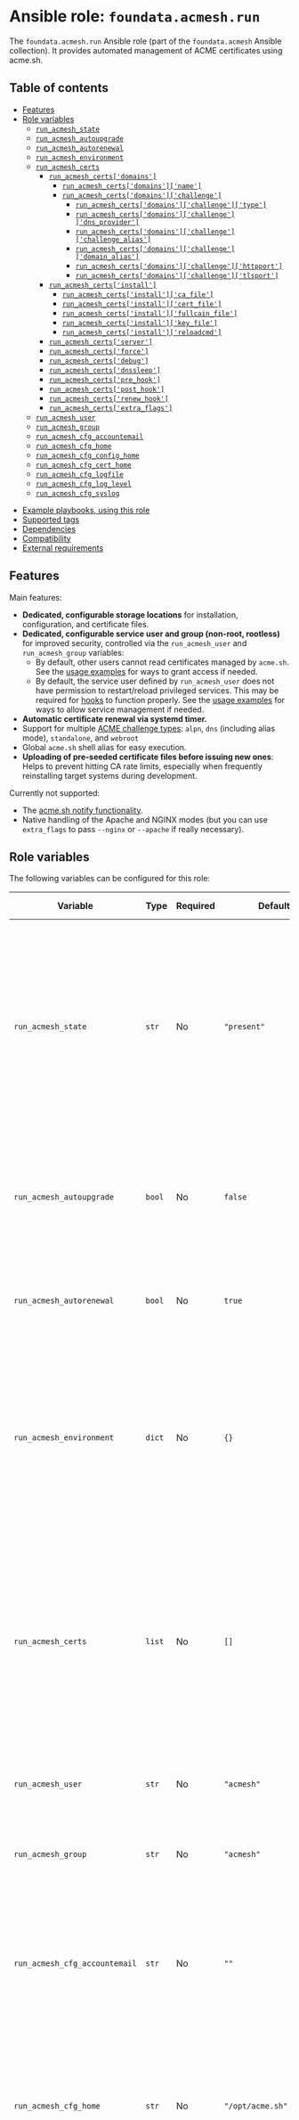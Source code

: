 # Ansible role: `foundata.acmesh.run`

The `foundata.acmesh.run` Ansible role (part of the `foundata.acmesh` Ansible collection). It provides automated management of ACME certificates using acme.sh.



## Table of contents<a id="toc"></a>

- [Features](#features)<!-- ANSIBLE DOCSMITH TOC START -->
- [Role variables](#variables)
  - [`run_acmesh_state`](#variable-run_acmesh_state)
  - [`run_acmesh_autoupgrade`](#variable-run_acmesh_autoupgrade)
  - [`run_acmesh_autorenewal`](#variable-run_acmesh_autorenewal)
  - [`run_acmesh_environment`](#variable-run_acmesh_environment)
  - [`run_acmesh_certs`](#variable-run_acmesh_certs)
    - [`run_acmesh_certs['domains']`](#variable-run_acmesh_certs-sub-domains)
      - [`run_acmesh_certs['domains']['name']`](#variable-run_acmesh_certs-sub-domains-sub-name)
      - [`run_acmesh_certs['domains']['challenge']`](#variable-run_acmesh_certs-sub-domains-sub-challenge)
        - [`run_acmesh_certs['domains']['challenge']['type']`](#variable-run_acmesh_certs-sub-domains-sub-challenge-sub-type)
        - [`run_acmesh_certs['domains']['challenge']['dns_provider']`](#variable-run_acmesh_certs-sub-domains-sub-challenge-sub-dns_provider)
        - [`run_acmesh_certs['domains']['challenge']['challenge_alias']`](#variable-run_acmesh_certs-sub-domains-sub-challenge-sub-challenge_alias)
        - [`run_acmesh_certs['domains']['challenge']['domain_alias']`](#variable-run_acmesh_certs-sub-domains-sub-challenge-sub-domain_alias)
        - [`run_acmesh_certs['domains']['challenge']['httpport']`](#variable-run_acmesh_certs-sub-domains-sub-challenge-sub-httpport)
        - [`run_acmesh_certs['domains']['challenge']['tlsport']`](#variable-run_acmesh_certs-sub-domains-sub-challenge-sub-tlsport)
    - [`run_acmesh_certs['install']`](#variable-run_acmesh_certs-sub-install)
      - [`run_acmesh_certs['install']['ca_file']`](#variable-run_acmesh_certs-sub-install-sub-ca_file)
      - [`run_acmesh_certs['install']['cert_file']`](#variable-run_acmesh_certs-sub-install-sub-cert_file)
      - [`run_acmesh_certs['install']['fullcain_file']`](#variable-run_acmesh_certs-sub-install-sub-fullcain_file)
      - [`run_acmesh_certs['install']['key_file']`](#variable-run_acmesh_certs-sub-install-sub-key_file)
      - [`run_acmesh_certs['install']['reloadcmd']`](#variable-run_acmesh_certs-sub-install-sub-reloadcmd)
    - [`run_acmesh_certs['server']`](#variable-run_acmesh_certs-sub-server)
    - [`run_acmesh_certs['force']`](#variable-run_acmesh_certs-sub-force)
    - [`run_acmesh_certs['debug']`](#variable-run_acmesh_certs-sub-debug)
    - [`run_acmesh_certs['dnssleep']`](#variable-run_acmesh_certs-sub-dnssleep)
    - [`run_acmesh_certs['pre_hook']`](#variable-run_acmesh_certs-sub-pre_hook)
    - [`run_acmesh_certs['post_hook']`](#variable-run_acmesh_certs-sub-post_hook)
    - [`run_acmesh_certs['renew_hook']`](#variable-run_acmesh_certs-sub-renew_hook)
    - [`run_acmesh_certs['extra_flags']`](#variable-run_acmesh_certs-sub-extra_flags)
  - [`run_acmesh_user`](#variable-run_acmesh_user)
  - [`run_acmesh_group`](#variable-run_acmesh_group)
  - [`run_acmesh_cfg_accountemail`](#variable-run_acmesh_cfg_accountemail)
  - [`run_acmesh_cfg_home`](#variable-run_acmesh_cfg_home)
  - [`run_acmesh_cfg_config_home`](#variable-run_acmesh_cfg_config_home)
  - [`run_acmesh_cfg_cert_home`](#variable-run_acmesh_cfg_cert_home)
  - [`run_acmesh_cfg_logfile`](#variable-run_acmesh_cfg_logfile)
  - [`run_acmesh_cfg_log_level`](#variable-run_acmesh_cfg_log_level)
  - [`run_acmesh_cfg_syslog`](#variable-run_acmesh_cfg_syslog)
<!-- ANSIBLE DOCSMITH TOC END -->
- [Example playbooks, using this role](#examples)
- [Supported tags](#tags)
- [Dependencies](#dependencies)
- [Compatibility](#compatibility)
- [External requirements](#requirements)


## Features<a id="features"></a>

Main features:

- **Dedicated, configurable storage locations** for installation, configuration, and certificate files.
- **Dedicated, configurable service user and group (non-root, rootless)** for improved security, controlled via the `run_acmesh_user` and `run_acmesh_group` variables:
  - By default, other users cannot read certificates managed by `acme.sh`. See the [usage examples](#examples) for ways to grant access if needed.
  - By default, the service user defined by `run_acmesh_user` does not have permission to restart/reload privileged services. This may be required for [hooks](https://github.com/acmesh-official/acme.sh/wiki/Using-pre-hook-post-hook-renew-hook-reloadcmd) to function properly. See the [usage examples](#examples) for ways to allow service management if needed.
- **Automatic certificate renewal via systemd timer.**
- Support for multiple [ACME challenge types](https://github.com/acmesh-official/acme.sh/wiki/How-to-issue-a-cert): `alpn`, `dns` (including alias mode), `standalone`, and `webroot`
- Global `acme.sh` shell alias for easy execution.
- **Uploading of pre-seeded certificate files before issuing new ones**: Helps to prevent hitting CA rate limits, especially when frequently reinstalling target systems during development.


Currently not supported:

- The [acme.sh notify functionality](https://github.com/acmesh-official/acme.sh/wiki/notify).
- Native handling of the Apache and NGINX modes (but you can use `extra_flags` to pass `--nginx` or `--apache` if really necessary).


<!-- ANSIBLE DOCSMITH MAIN START -->

## Role variables<a id="variables"></a>

The following variables can be configured for this role:

| Variable | Type | Required | Default | Description (abstract) |
|----------|------|----------|---------|------------------------|
| `run_acmesh_state` | `str` | No | `"present"` | Determines whether the managed resources should be `present` or `absent`.<br><br>`present` ensures that required components, such as software packages, are installed and configured.<br><br>`absent` reverts changes as much as possible, such as […](#variable-run_acmesh_state) |
| `run_acmesh_autoupgrade` | `bool` | No | `false` | If set to `true`, all managed packages will be upgraded during each Ansible run (e.g., when the package provider detects a newer version than the currently installed one). |
| `run_acmesh_autorenewal` | `bool` | No | `true` | Enables daily automatic certificate renewal via systemd timer (this role is not using acme.sh's cronjob function). |
| `run_acmesh_environment` | `dict` | No | `{}` | Defines environment variables required for ACME DNS challenges.<br><br>This is typically needed for DNS challenge plugins, such as those requiring DNS API credentials (e.g., `HETZNER_Token`, `INWX_User`, `INWX_Password`). Multiple variables can be […](#variable-run_acmesh_environment) |
| `run_acmesh_certs` | `list` | No | `[]` | Defines certificates to be requested, their associated domains, challenge methods, and installation details. Each item in the list is a dictionary with suboptions / keys.<br><br>Example:<br><br>``` run_acmesh_certs: # first certificate: "example.org" […](#variable-run_acmesh_certs) |
| `run_acmesh_user` | `str` | No | `"acmesh"` | Specifies the service user account that runs acme.sh and owns relevant files and directories. |
| `run_acmesh_group` | `str` | No | `"acmesh"` | Specifies the group associated with the service user for managing acme.sh and its file permissions. |
| `run_acmesh_cfg_accountemail` | `str` | No | `""` | Specifies the email address to be associated with the ACME account. This email is used for expiration notices and recovery purposes. Some ACME providers might refuse to issue certificates if not set. |
| `run_acmesh_cfg_home` | `str` | No | `"/opt/acme.sh"` | Specifies the installation directory for the acme.sh software (relates to acme.sh option --home). Will also be used as home directory of the service user defined (see `run_acmesh_user`). |
| `run_acmesh_cfg_config_home` | `str` | No | `"/etc/acme.sh"` | Defines where configuration files are stored (relates to acme.sh option --config-home). |
| `run_acmesh_cfg_cert_home` | `str` | No | `"/var/opt/acme.sh"` | Specifies the directory where certificates are maintained by acme.sh (relates to acme.sh option --certhome). ⚠️ Do not rely on the files in this directory directly. Instead, copy the certificates where needed using the "install" key of […](#variable-run_acmesh_cfg_cert_home) |
| `run_acmesh_cfg_logfile` | `str` | No | `"/var/log/acme.sh.log"` | Path to the log file where acme.sh logs its operations (relates to acme.sh option --log). |
| `run_acmesh_cfg_log_level` | `int` | No | `1` | Specifies the log level (relates to acme.sh option --log-level). Possible values are 1 (less logging) and 2 (more logging). |
| `run_acmesh_cfg_syslog` | `int` | No | `3` | Specifies what to log (relates to acme.sh option --syslog). Possible values are 0 (disable syslog), 3 (errors), 6 (info) and 7 (debug) |

### `run_acmesh_state`<a id="variable-run_acmesh_state"></a>

[*⇑ Back to ToC ⇑*](#toc)

Determines whether the managed resources should be `present` or `absent`.

`present` ensures that required components, such as software packages, are
installed and configured.

`absent` reverts changes as much as possible, such as removing packages,
deleting created users, stopping services, restoring modified settings, …

- **Type**: `str`
- **Required**: No
- **Default**: `"present"`
- **Choices**: `present`, `absent`



### `run_acmesh_autoupgrade`<a id="variable-run_acmesh_autoupgrade"></a>

[*⇑ Back to ToC ⇑*](#toc)

If set to `true`, all managed packages will be upgraded during each Ansible
run (e.g., when the package provider detects a newer version than the
currently installed one).

- **Type**: `bool`
- **Required**: No
- **Default**: `false`



### `run_acmesh_autorenewal`<a id="variable-run_acmesh_autorenewal"></a>

[*⇑ Back to ToC ⇑*](#toc)

Enables daily automatic certificate renewal via systemd timer (this role
is not using acme.sh's cronjob function).

- **Type**: `bool`
- **Required**: No
- **Default**: `true`



### `run_acmesh_environment`<a id="variable-run_acmesh_environment"></a>

[*⇑ Back to ToC ⇑*](#toc)

Defines environment variables required for ACME DNS challenges.

This is typically needed for DNS challenge plugins, such as those requiring
DNS API credentials (e.g., `HETZNER_Token`, `INWX_User`, `INWX_Password`).
Multiple variables can be defined in parallel to support different providers
for different domains on the same server. For more details on acme.sh's
DNS API support see https://github.com/acmesh-official/acme.sh/wiki/dnsapi

Example:

```
run_acmesh_environment:
  "HETZNER_Token": "\{\{ lookup('ansible.builtin.unvault', '...') | string | trim \}\}"
```

- **Type**: `dict`
- **Required**: No
- **Default**: `{}`



### `run_acmesh_certs`<a id="variable-run_acmesh_certs"></a>

[*⇑ Back to ToC ⇑*](#toc)

Defines certificates to be requested, their associated domains,
challenge methods, and installation details. Each item in the list is a
dictionary with suboptions / keys.

Example:

```
run_acmesh_certs:
  # first certificate: "example.org"
  - domains:
      - name: "example.org"
        challenge: # parameters depend on type
          type: "webroot"
          webroot: "/var/www/example.org"
    install:
      ca_file: "/etc/pki/tls/certs/example.org/ca.cer"
      cert_file: "/etc/pki/tls/certs/example.org/cert.cer"
      fullcain_file: "/etc/pki/tls/certs/example.org/fullchain.cer"
      key_file: "/etc/pki/tls/certs/example.org/cert.key"
      reloadcmd: "systemctl reload apache2.service;"
  # second certificate: "foo.example.com" with an additional "bar.example.com" SAN
  - domains:
      - name: "foo.example.com"
        challenge: # parameters depend on type
          type: "dns"
          dns_provider: "dns_hetzner"
          challenge_alias: "foo.example.com.example.net"
      - name: "bar.example.com"
        challenge:
          type: "dns"
          dns_provider: "dns_inwx"
          challenge_alias: "bar.example.com.example.net"
    install:
      ca_file: "/etc/pki/tls/certs/foo.example.com/ca.cer"
      cert_file: "/etc/pki/tls/certs/foo.example.com/cert.cer"
      fullcain_file: "/etc/pki/tls/certs/foo.example.com/fullchain.cer"
      key_file: "/etc/pki/tls/certs/foo.example.com/cert.key"
      reloadcmd: "systemctl reload nginx.service; systemctl restart postfix.service"
    # optional, CA alias or URL, defaults to "letsencrypt". "{letsencrypt,buypass,google}_test"
    # for staging, see https://github.com/acmesh-official/acme.sh/wiki/Server for details.
    server: "zerossl"
    force: false  # optional
    debug: false # optional
    post_hook: ""  # optional
    renew_hook: "" # optional
    extra_flags: "" # optional (workaround for edge cases, put --whatever in here, used during issuing a cert")

# Environment variables needed for the DNS API authentication for
# type: "dns" and dns_provider: "dns_hetzner" /  dns_provider: "dns_inwx"
run_acmesh_environment:
  HETZNER_Token: "\{\{ lookup('ansible.builtin.unvault', '...') | string | trim \}\}"
  INWX_User: "exampleuser"
  INWX_Password: "\{\{ lookup('ansible.builtin.unvault', '...') | string | trim \}\}"
```

- **Type**: `list`
- **Required**: No
- **Default**: `[]`
- **List Elements**: `dict`

#### `run_acmesh_certs['domains']`<a id="variable-run_acmesh_certs-sub-domains"></a>

[*⇑ Back to ToC ⇑*](#toc)

List of dictionaries specifying the domains to be included in the
certificate request, along with their challenge configurations. If multiple
domains are defined, they will be included in the same certificate as
Subject Alternative Names (SANs).

- **Type**: `list`
- **Required**: No
- **List Elements**: `dict`

##### `run_acmesh_certs['domains']['name']`<a id="variable-run_acmesh_certs-sub-domains-sub-name"></a>

[*⇑ Back to ToC ⇑*](#toc)

The domain name to request a certificate for.

- **Type**: `str`
- **Required**: No

##### `run_acmesh_certs['domains']['challenge']`<a id="variable-run_acmesh_certs-sub-domains-sub-challenge"></a>

[*⇑ Back to ToC ⇑*](#toc)

Dictionary defining the ACME challenge parameters. The required
parameters depend on the challenge type

- **Type**: `dict`
- **Required**: No

###### `run_acmesh_certs['domains']['challenge']['type']`<a id="variable-run_acmesh_certs-sub-domains-sub-challenge-sub-type"></a>

[*⇑ Back to ToC ⇑*](#toc)

Challenge method. See https://github.com/acmesh-official/acme.sh/wiki/How-to-issue-a-cert
for details.

- **Type**: `str`
- **Required**: No
- **Choices**: `alpn`, `dns`, `standalone`, `webroot`

###### `run_acmesh_certs['domains']['challenge']['dns_provider']`<a id="variable-run_acmesh_certs-sub-domains-sub-challenge-sub-dns_provider"></a>

[*⇑ Back to ToC ⇑*](#toc)

Optional. Required for "dns" challenges. Specifies
the DNS provider for API-based verification. See
https://github.com/acmesh-official/acme.sh/wiki/dnsapi for supported
providers and their name. You usually have to provide credentials for
their APIs via the "run_acmesh_environment" variable.

- **Type**: `str`
- **Required**: No

###### `run_acmesh_certs['domains']['challenge']['challenge_alias']`<a id="variable-run_acmesh_certs-sub-domains-sub-challenge-sub-challenge_alias"></a>

[*⇑ Back to ToC ⇑*](#toc)

Optional. Used with "dns" challenges when using CNAME delegation. Requires
a CNAME record such as:
`_acme-challenge.example.com` -> `_acme-challenge.example.com.example.net`
See https://github.com/acmesh-official/acme.sh/wiki/DNS-alias-mode for
details.

- **Type**: `str`
- **Required**: No

###### `run_acmesh_certs['domains']['challenge']['domain_alias']`<a id="variable-run_acmesh_certs-sub-domains-sub-challenge-sub-domain_alias"></a>

[*⇑ Back to ToC ⇑*](#toc)

Optional. Required for "webroot" challenges. Specifies
the directory where the ACME challenge response should be placed.
See https://github.com/acmesh-official/acme.sh/wiki/How-to-issue-a-cert
for details.

- **Type**: `str`
- **Required**: No

###### `run_acmesh_certs['domains']['challenge']['httpport']`<a id="variable-run_acmesh_certs-sub-domains-sub-challenge-sub-httpport"></a>

[*⇑ Back to ToC ⇑*](#toc)

Optional. Used with "httpport" challenges. Specifies
a non-standard port for acme.sh's internal HTTP webserver to listen,
might be needed behind a reverse proxy or load balancer.

- **Type**: `int`
- **Required**: No

###### `run_acmesh_certs['domains']['challenge']['tlsport']`<a id="variable-run_acmesh_certs-sub-domains-sub-challenge-sub-tlsport"></a>

[*⇑ Back to ToC ⇑*](#toc)

Optional. Used with "alpn" challenges. Specifies a non-standard port for
acme.sh's internal HTTPS webserver to listen, might be needed behind a
reverse proxy or load balancer.

- **Type**: `int`
- **Required**: No



#### `run_acmesh_certs['install']`<a id="variable-run_acmesh_certs-sub-install"></a>

[*⇑ Back to ToC ⇑*](#toc)

Dictionary defining where to install the issued certificates.
The following keys specify file paths and a reload command:
- ca_file: String. Path to the certificate authority (CA) file.
- cert_file: String. Path to the certificate file.
- fullchain_file: String. Path to the full certificate chain file.
- key_file: String. Path to the private key file.
- reloadcmd: String. Command to reload or restart services after certificate
  renewal (e.g., web server or mail server).

- **Type**: `dict`
- **Required**: No

##### `run_acmesh_certs['install']['ca_file']`<a id="variable-run_acmesh_certs-sub-install-sub-ca_file"></a>

[*⇑ Back to ToC ⇑*](#toc)



- **Type**: `str`
- **Required**: No

##### `run_acmesh_certs['install']['cert_file']`<a id="variable-run_acmesh_certs-sub-install-sub-cert_file"></a>

[*⇑ Back to ToC ⇑*](#toc)



- **Type**: `str`
- **Required**: No

##### `run_acmesh_certs['install']['fullcain_file']`<a id="variable-run_acmesh_certs-sub-install-sub-fullcain_file"></a>

[*⇑ Back to ToC ⇑*](#toc)



- **Type**: `str`
- **Required**: No

##### `run_acmesh_certs['install']['key_file']`<a id="variable-run_acmesh_certs-sub-install-sub-key_file"></a>

[*⇑ Back to ToC ⇑*](#toc)



- **Type**: `str`
- **Required**: No

##### `run_acmesh_certs['install']['reloadcmd']`<a id="variable-run_acmesh_certs-sub-install-sub-reloadcmd"></a>

[*⇑ Back to ToC ⇑*](#toc)



- **Type**: `str`
- **Required**: No


#### `run_acmesh_certs['server']`<a id="variable-run_acmesh_certs-sub-server"></a>

[*⇑ Back to ToC ⇑*](#toc)

Optional. Specifies the ACME CA server to use. Defaults
to `letsencrypt`. Other options include:
- "letsencrypt_test", "buypass_test", "google_test" for staging environments.
- Custom CA URLs can also be used. See
  https://github.com/acmesh-official/acme.sh/wiki/Server for a full list
  and details.

- **Type**: `str`
- **Required**: No
- **Default**: `"letsencrypt"`

#### `run_acmesh_certs['force']`<a id="variable-run_acmesh_certs-sub-force"></a>

[*⇑ Back to ToC ⇑*](#toc)

Optional. If true, forces certificate issuance even if
the current certificate is still valid. Defaults to `false`.

- **Type**: `bool`
- **Required**: No

#### `run_acmesh_certs['debug']`<a id="variable-run_acmesh_certs-sub-debug"></a>

[*⇑ Back to ToC ⇑*](#toc)



- **Type**: `bool`
- **Required**: No

#### `run_acmesh_certs['dnssleep']`<a id="variable-run_acmesh_certs-sub-dnssleep"></a>

[*⇑ Back to ToC ⇑*](#toc)



- **Type**: `int`
- **Required**: No

#### `run_acmesh_certs['pre_hook']`<a id="variable-run_acmesh_certs-sub-pre_hook"></a>

[*⇑ Back to ToC ⇑*](#toc)

Optional. Command to execute before attempting certificate
issuance or renewal. See
https://github.com/acmesh-official/acme.sh/wiki/Using-pre-hook-post-hook-renew-hook-reloadcmd
for details.

- **Type**: `str`
- **Required**: No

#### `run_acmesh_certs['post_hook']`<a id="variable-run_acmesh_certs-sub-post_hook"></a>

[*⇑ Back to ToC ⇑*](#toc)

Optional. Command to execute after a successful certificate issuance or renewal. See
https://github.com/acmesh-official/acme.sh/wiki/Using-pre-hook-post-hook-renew-hook-reloadcmd
for details.

- **Type**: `str`
- **Required**: No

#### `run_acmesh_certs['renew_hook']`<a id="variable-run_acmesh_certs-sub-renew_hook"></a>

[*⇑ Back to ToC ⇑*](#toc)

Optional. Command to execute after renewing the certificate. See
https://github.com/acmesh-official/acme.sh/wiki/Using-pre-hook-post-hook-renew-hook-reloadcmd
for details.

- **Type**: `str`
- **Required**: No

#### `run_acmesh_certs['extra_flags']`<a id="variable-run_acmesh_certs-sub-extra_flags"></a>

[*⇑ Back to ToC ⇑*](#toc)

Optional. Additional CLI flags for edge cases. Useful for passing custom parameters during
certificate issuance wich are not natively supported by this role, just pass them as
"--foo --bar 'baz'".

- **Type**: `str`
- **Required**: No



### `run_acmesh_user`<a id="variable-run_acmesh_user"></a>

[*⇑ Back to ToC ⇑*](#toc)

Specifies the service user account that runs acme.sh and owns relevant
files and directories.

- **Type**: `str`
- **Required**: No
- **Default**: `"acmesh"`



### `run_acmesh_group`<a id="variable-run_acmesh_group"></a>

[*⇑ Back to ToC ⇑*](#toc)

Specifies the group associated with the service user for managing
acme.sh and its file permissions.

- **Type**: `str`
- **Required**: No
- **Default**: `"acmesh"`



### `run_acmesh_cfg_accountemail`<a id="variable-run_acmesh_cfg_accountemail"></a>

[*⇑ Back to ToC ⇑*](#toc)

Specifies the email address to be associated with the ACME account.
This email is used for expiration notices and recovery purposes.
Some ACME providers might refuse to issue certificates if not set.

- **Type**: `str`
- **Required**: No
- **Default**: `""`



### `run_acmesh_cfg_home`<a id="variable-run_acmesh_cfg_home"></a>

[*⇑ Back to ToC ⇑*](#toc)

Specifies the installation directory for the acme.sh software  (relates
to acme.sh option --home). Will also  be used as home directory of the
service user defined (see `run_acmesh_user`).

- **Type**: `str`
- **Required**: No
- **Default**: `"/opt/acme.sh"`



### `run_acmesh_cfg_config_home`<a id="variable-run_acmesh_cfg_config_home"></a>

[*⇑ Back to ToC ⇑*](#toc)

Defines where configuration files are stored (relates to acme.sh option
--config-home).

- **Type**: `str`
- **Required**: No
- **Default**: `"/etc/acme.sh"`



### `run_acmesh_cfg_cert_home`<a id="variable-run_acmesh_cfg_cert_home"></a>

[*⇑ Back to ToC ⇑*](#toc)

Specifies the directory where certificates are maintained by
acme.sh (relates to acme.sh option --certhome).
⚠️ Do not rely on the files in this directory directly. Instead, copy
the certificates where needed using the "install" key of `run_acmesh_certs`
(relates to acme.sh option --install-cert). This ensures that the
certificates are properly maintained and automatically reinstalled
upon renewal. See the following for more information:
https://github.com/acmesh-official/acme.sh/issues/2350#issuecomment-1449235599

- **Type**: `str`
- **Required**: No
- **Default**: `"/var/opt/acme.sh"`



### `run_acmesh_cfg_logfile`<a id="variable-run_acmesh_cfg_logfile"></a>

[*⇑ Back to ToC ⇑*](#toc)

Path to the log file where acme.sh logs its operations (relates to acme.sh
option --log).

- **Type**: `str`
- **Required**: No
- **Default**: `"/var/log/acme.sh.log"`



### `run_acmesh_cfg_log_level`<a id="variable-run_acmesh_cfg_log_level"></a>

[*⇑ Back to ToC ⇑*](#toc)

Specifies the log level (relates to acme.sh option --log-level).
Possible values are 1 (less logging) and 2 (more logging).

- **Type**: `int`
- **Required**: No
- **Default**: `1`
- **Choices**: `1`, `2`



### `run_acmesh_cfg_syslog`<a id="variable-run_acmesh_cfg_syslog"></a>

[*⇑ Back to ToC ⇑*](#toc)

Specifies what to log (relates to acme.sh option --syslog).
Possible values are 0 (disable syslog), 3 (errors), 6 (info) and 7
(debug)

- **Type**: `int`
- **Required**: No
- **Default**: `3`
- **Choices**: `0`, `3`, `6`, `7`




<!-- ANSIBLE DOCSMITH MAIN END -->


## Example playbooks, using this role<a id="examples"></a>

Using only one domain per certificate an the webroot challenge:

```yaml
---

- name: "Demo of the foundata.acmesh.run role"
  hosts: localhost
  gather_facts: false
  tasks:

    - name: "Trigger invocation of the foundata.acmesh.run role"
      ansible.builtin.include_role:
        name: "foundata.acmesh.run"
      vars:
        run_acmesh_autoupgrade: true
        run_acmesh_cfg_accountemail: "hostmaster@example.org"
        run_acmesh_certs:
          - domains:
              - name: "example.org"
                challenge:  # parameters depend on type
                  type: "webroot"
                  webroot: "/var/www/example.org"
            install:
              ca_file: "/etc/pki/tls/certs/example.org/ca.cer"
              cert_file: "/etc/pki/tls/certs/example.org/cert.cer"
              fullcain_file: "/etc/pki/tls/certs/example.org/fullchain.cer"
              key_file: "/etc/pki/tls/certs/example.org/cert.key"
              reloadcmd: "/bin/systemctl reload apache2.service"
            server: "letsencrypt_test" # optional, CA alias or URL, defaults to "letsencrypt" see https://github.com/acmesh-official/acme.sh/wiki/Server for details.
```


By default, other users and groups cannot read the certificate files managed by `acme.sh`. To allow access, add specific service users (e.g., `www-data` or `nginx`) to the group defined by `run_acmesh_group` (defaults to `acmesh`). [`ansible.builtin.user`](https://docs.ansible.com/ansible/latest/collections/ansible/builtin/user_module.html) can help you with that:

```yaml
- name: "Grant the webserver's service user read access to certs by adding it to the acmesh group"
  ansible.builtin.user:
    name: "www-data"
    groups:
      - "acmesh" # the groupname get set via run_acmesh_group role variable, defaults to "acmesh"
    append: true # do not remove existing group memberships
```


Additionally you may need to allow the service user defined by `run_acmesh_user` (defaults to `acmesh`) to reload/restart services for [hooks](https://github.com/acmesh-official/acme.sh/wiki/Using-pre-hook-post-hook-renew-hook-reloadcmd) to function. [`community.general.sudoers`](https://docs.ansible.com/ansible/latest/collections/community/general/sudoers_module.html) can help you with that:

```yaml
- name: "Allow the acme.sh service user to reload / restart services with managed certificates"
  community.general.sudoers:
    name: "acmesh-service"
    user: "acmesh" # the username get set via run_acmesh_user role variable, defaults to "acmesh"
    commands:
      - "/bin/systemctl reload apache2.service"
      - "/bin/systemctl reload nginx.service"
      - "/bin/systemctl restart postfix.service"
    nopassword: true
```


Multiple domains per certificate with DNS challenge and challenge alias:

```yaml
---

- name: "Demo of the foundata.acmesh.run role (multiple domains, DNS challenge)"
  hosts: localhost
  gather_facts: false
  tasks:

    - name: "Trigger invocation of the foundata.acmesh.run role"
      ansible.builtin.include_role:
        name: "foundata.acmesh.run"
      vars:
        run_acmesh_autoupgrade: true
        run_acmesh_cfg_accountemail: "hostmaster@example.org"
        run_acmesh_certs:
          # first certificate: "example.org"
          - domains:
              - name: "example.org"
                challenge:
                  type: "webroot"
                  webroot: "/var/www/example.org"
            install:
              ca_file: "/etc/pki/tls/certs/example.org/ca.cer"
              cert_file: "/etc/pki/tls/certs/example.org/cert.cer"
              fullcain_file: "/etc/pki/tls/certs/example.org/fullchain.cer"
              key_file: "/etc/pki/tls/certs/example.org/cert.key"
              reloadcmd: "systemctl reload apache2.service;"
            # optional, CA alias or URL, defaults to "letsencrypt" see
            # https://github.com/acmesh-official/acme.sh/wiki/Server
            server: "zerossl"

          # second certificate: "foo.example.com" with an additional "bar.example.com" SAN
          - domains:
              - name: "foo.example.com"
                challenge:  # parameters depend on type
                  type: "dns"
                  dns_provider: "dns_hetzner"
                  # CNAME _acme-challenge.foo.example.com => _acme-challenge.foo.example.com.example.net
                  challenge_alias: "foo.example.com.example.net"
              - name: "bar.example.com"
                challenge:
                  type: "dns"
                  dns_provider: "dns_inwx"
                  # CNAME _acme-challenge.bar.example.com => _acme-challenge.example.net
                  challenge_alias: example.net"
            install:
              ca_file: "/etc/pki/tls/certs/foo.example.com/ca.cer"
              cert_file: "/etc/pki/tls/certs/foo.example.com/cert.cer"
              fullcain_file: "/etc/pki/tls/certs/foo.example.com/fullchain.cer"
              key_file: "/etc/pki/tls/certs/foo.example.com/cert.key"
              reloadcmd: "systemctl reload nginx.service; systemctl restart postfix.service"
            # "{letsencrypt,buypass,google}_test" for staging, see
            # https://github.com/acmesh-official/acme.sh/wiki/Server
            server: "letsencrypt"
            force: false  # optional
            debug: false # optional
            post_hook: ""  # optional
            renew_hook: "" # optional
            extra_flags: "" # optional (workaround for edge cases, put --whatever here)

        # Environment variables needed for the DNS API authentication for
        # type: "dns" and dns_provider: "dns_hetzner" /  dns_provider: "dns_inwx"
        run_acmesh_environment:
          HETZNER_Token: "{{ lookup('ansible.builtin.unvault', '...') | string | trim }}"
          INWX_User: "exampleuser"
          INWX_Password: "{{ lookup('ansible.builtin.unvault', '...') | string | trim }}"
```

Uninstall (certificate files, if present, will be preserved):

```yaml
---

- name: "Demo of the foundata.acmesh.run role (removal, uninstall)"
  hosts: localhost
  gather_facts: false
  tasks:

    - name: "Trigger invocation of the foundata.acmesh.run role"
      ansible.builtin.include_role:
        name: "foundata.acmesh.run"
      vars:
        run_acmesh_state: "absent"
```

This role supports **uploading backed-up acme.sh certificate folders from the Ansible control node to target systems** before issuing new certificates. Files are only transferred if they do not already exist on the target, preventing the accidental overwrite of up-to-date certificates. This feature helps avoid CA rate limits, especially when frequently reinstalling target systems during development.

**Usage:**

1. Back up a certificate directory such as `www.example.com_ecc` or `example.org_rsa` from acme.sh's certificate home (`run_acmesh_cfg_cert_home`, default: `/var/opt/acme.sh`).
2. Place the backup under `files/acme.sh/certhome` in your playbook directory on the control node.



## Supported tags<a id="tags"></a>

It might be useful and faster to only call parts of the role by using tags:

- `run_acmesh_setup`: Manage basic resources, such as packages or service users.
- `run_acmesh_config`: Manage settings, such as adapting or creating configuration files.
- `run_acmesh_cert`: Manage and issue certificates.

There are also tags usually not meant to be called directly but listed for the sake of completeness** and edge cases:

- `run_acmesh_always`, `always`: Tasks needed by the role itself for internal role setup and the Ansible environment.



## Dependencies<a id="dependencies"></a>

See `dependencies` in [`meta/main.yml`](./meta/main.yml).



## Compatibility<a id="compatibility"></a>

See `min_ansible_version` in [`meta/main.yml`](./meta/main.yml) and `__run_acmesh_supported_platforms` in [`vars/main.yml`](./vars/main.yml).



## External requirements<a id="requirements"></a>

* **GitHub API access:** The role needs to be able to connect to GitHub API endpoint to fetch the latest acme.sh release information for upgrades (see `__run_acmesh_githubapi_release_latest_url` in [`vars/main.yml`](./vars/main.yml) for details).
* **SELinux**: This role does not handle SELinux configurations. Please add additional tasks before or after this role to accommodate these changes (e.g. `cert_t` might be needed as context). The following Ansible modules may help with SELinux configuration:
  - [`ansible.posix.selinux`](https://docs.ansible.com/ansible/latest/collections/ansible/posix/selinux_module.html)
  - [`community.general.sefcontext_module`](https://docs.ansible.com/ansible/latest/collections/community/general/sefcontext_module.html)
  - [`community.general.seport_module`](https://docs.ansible.com/ansible/latest/collections/community/general/seport_module.html)
* **Permissions to restart services for the service user:** Additionally you may need to allow the service user defined by `run_acmesh_user` (defaults to `acmesh`) to reload/restart services for [hooks](https://github.com/acmesh-official/acme.sh/wiki/Using-pre-hook-post-hook-renew-hook-reloadcmd) to function. Using `sudo` in the hook and [`community.general.sudoers`](https://docs.ansible.com/ansible/latest/collections/community/general/sudoers_module.html) can help you with that:
  ```yaml
  - name: "Allow the acme.sh service user to reload / restart services with managed certificates"
    community.general.sudoers:
      name: "acmesh-service"
      user: "acmesh" # the username get set via run_acmesh_user role variable, defaults to "acmesh"
      commands:
        - "/bin/systemctl reload apache2.service"
        - "/bin/systemctl reload nginx.service"
        - "/bin/systemctl restart postfix.service"
      nopassword: true
  ```

Beside that, there are no special requirements not covered by the role or Ansible itself.